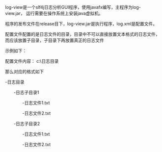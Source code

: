 log-view是一个slf4j日志分析GUI程序，使用javafx编写，主程序为log-view.jar， 运行需要在操作系统上安装java虚拟机。

程序的发布文件在release目下，log-view.jar是执行程序，log.xml是配置文件。

配置文件配置的是日志文件的目录，目录中不可以直接放置文本格式的日志文件，而应该放置子目录，子目录下再放置真正的日志文件

示例如下：

配置文件内容：  c:\\日志目录

那么对应的格式如下

-日志目录

&ensp;&ensp;&ensp;&ensp;-日志子目录1

&ensp;&ensp;&ensp;&ensp;&ensp;&ensp;&ensp;&ensp;-日志文件1.txt

&ensp;&ensp;&ensp;&ensp;&ensp;&ensp;&ensp;&ensp;-日志文件2.txt

&ensp;&ensp;&ensp;&ensp;-日志子目录2

&ensp;&ensp;&ensp;&ensp;&ensp;&ensp;&ensp;&ensp;-日志文件1.txt

&ensp;&ensp;&ensp;&ensp;&ensp;&ensp;&ensp;&ensp;-日志文件2.txt
